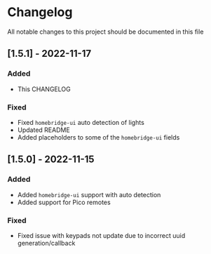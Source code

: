 # Changelog
All notable changes to this project should be documented in this file

## [1.5.1] - 2022-11-17
### Added
 - This CHANGELOG
### Fixed
 - Fixed `homebridge-ui` auto detection of lights
 - Updated README
 - Added placeholders to some of the `homebridge-ui` fields

 ## [1.5.0] - 2022-11-15
 ### Added
 - Added `homebridge-ui` support with auto detection
 - Added support for Pico remotes
 ### Fixed
 - Fixed issue with keypads not update due to incorrect uuid generation/callback
